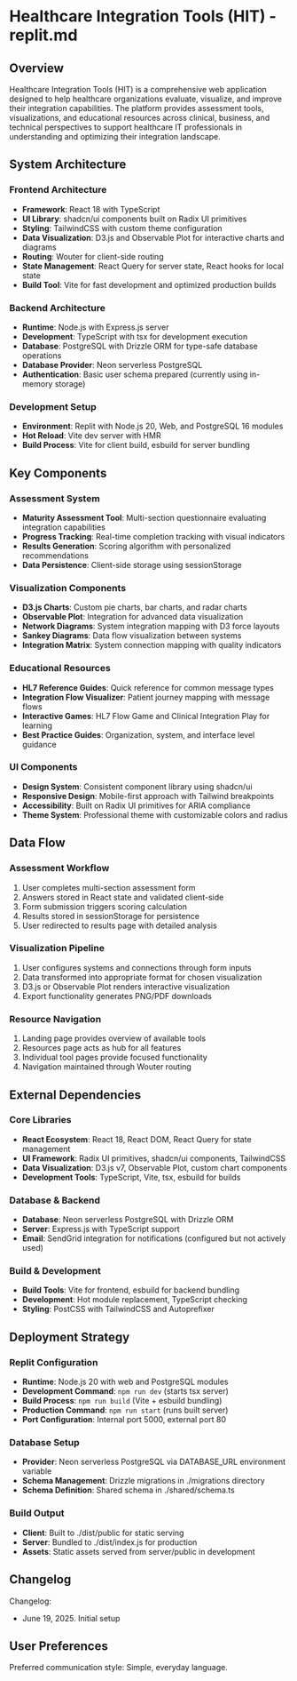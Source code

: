 # Healthcare Integration Tools (HIT) - replit.md

## Overview

Healthcare Integration Tools (HIT) is a comprehensive web application designed to help healthcare organizations evaluate, visualize, and improve their integration capabilities. The platform provides assessment tools, visualizations, and educational resources across clinical, business, and technical perspectives to support healthcare IT professionals in understanding and optimizing their integration landscape.

## System Architecture

### Frontend Architecture
- **Framework**: React 18 with TypeScript
- **UI Library**: shadcn/ui components built on Radix UI primitives
- **Styling**: TailwindCSS with custom theme configuration
- **Data Visualization**: D3.js and Observable Plot for interactive charts and diagrams
- **Routing**: Wouter for client-side routing
- **State Management**: React Query for server state, React hooks for local state
- **Build Tool**: Vite for fast development and optimized production builds

### Backend Architecture
- **Runtime**: Node.js with Express.js server
- **Development**: TypeScript with tsx for development execution
- **Database**: PostgreSQL with Drizzle ORM for type-safe database operations
- **Database Provider**: Neon serverless PostgreSQL
- **Authentication**: Basic user schema prepared (currently using in-memory storage)

### Development Setup
- **Environment**: Replit with Node.js 20, Web, and PostgreSQL 16 modules
- **Hot Reload**: Vite dev server with HMR
- **Build Process**: Vite for client build, esbuild for server bundling

## Key Components

### Assessment System
- **Maturity Assessment Tool**: Multi-section questionnaire evaluating integration capabilities
- **Progress Tracking**: Real-time completion tracking with visual indicators
- **Results Generation**: Scoring algorithm with personalized recommendations
- **Data Persistence**: Client-side storage using sessionStorage

### Visualization Components
- **D3.js Charts**: Custom pie charts, bar charts, and radar charts
- **Observable Plot**: Integration for advanced data visualization
- **Network Diagrams**: System integration mapping with D3 force layouts
- **Sankey Diagrams**: Data flow visualization between systems
- **Integration Matrix**: System connection mapping with quality indicators

### Educational Resources
- **HL7 Reference Guides**: Quick reference for common message types
- **Integration Flow Visualizer**: Patient journey mapping with message flows
- **Interactive Games**: HL7 Flow Game and Clinical Integration Play for learning
- **Best Practice Guides**: Organization, system, and interface level guidance

### UI Components
- **Design System**: Consistent component library using shadcn/ui
- **Responsive Design**: Mobile-first approach with Tailwind breakpoints
- **Accessibility**: Built on Radix UI primitives for ARIA compliance
- **Theme System**: Professional theme with customizable colors and radius

## Data Flow

### Assessment Workflow
1. User completes multi-section assessment form
2. Answers stored in React state and validated client-side
3. Form submission triggers scoring calculation
4. Results stored in sessionStorage for persistence
5. User redirected to results page with detailed analysis

### Visualization Pipeline
1. User configures systems and connections through form inputs
2. Data transformed into appropriate format for chosen visualization
3. D3.js or Observable Plot renders interactive visualization
4. Export functionality generates PNG/PDF downloads

### Resource Navigation
1. Landing page provides overview of available tools
2. Resources page acts as hub for all features
3. Individual tool pages provide focused functionality
4. Navigation maintained through Wouter routing

## External Dependencies

### Core Libraries
- **React Ecosystem**: React 18, React DOM, React Query for state management
- **UI Framework**: Radix UI primitives, shadcn/ui components, TailwindCSS
- **Data Visualization**: D3.js v7, Observable Plot, custom chart components
- **Development Tools**: TypeScript, Vite, tsx, esbuild for builds

### Database & Backend
- **Database**: Neon serverless PostgreSQL with Drizzle ORM
- **Server**: Express.js with TypeScript support
- **Email**: SendGrid integration for notifications (configured but not actively used)

### Build & Development
- **Build Tools**: Vite for frontend, esbuild for backend bundling
- **Development**: Hot module replacement, TypeScript checking
- **Styling**: PostCSS with TailwindCSS and Autoprefixer

## Deployment Strategy

### Replit Configuration
- **Runtime**: Node.js 20 with web and PostgreSQL modules
- **Development Command**: `npm run dev` (starts tsx server)
- **Build Process**: `npm run build` (Vite + esbuild bundling)
- **Production Command**: `npm run start` (runs built server)
- **Port Configuration**: Internal port 5000, external port 80

### Database Setup
- **Provider**: Neon serverless PostgreSQL via DATABASE_URL environment variable
- **Schema Management**: Drizzle migrations in ./migrations directory
- **Schema Definition**: Shared schema in ./shared/schema.ts

### Build Output
- **Client**: Built to ./dist/public for static serving
- **Server**: Bundled to ./dist/index.js for production
- **Assets**: Static assets served from server/public in development

## Changelog

Changelog:
- June 19, 2025. Initial setup

## User Preferences

Preferred communication style: Simple, everyday language.